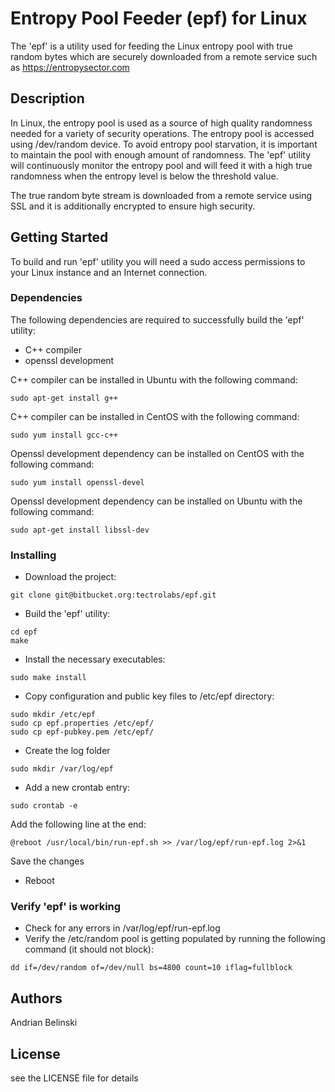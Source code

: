 # Entropy Pool Feeder (epf) for Linux

The 'epf' is a utility used for feeding the Linux entropy pool with true random bytes which are securely downloaded from a remote service such as https://entropysector.com 

## Description

In Linux, the entropy pool is used as a source of high quality randomness needed for a variety of security operations. 
The entropy pool is accessed using /dev/random device. To avoid entropy pool starvation, it is important to maintain the pool with enough amount of randomness. The 'epf' utility will continuously monitor the entropy pool and will feed it with a high true randomness when the entropy level is below the threshold value.

The true random byte stream is downloaded from a remote service using SSL and it is additionally encrypted to ensure high security. 

## Getting Started

To build and run 'epf' utility you will need a sudo access permissions to your Linux instance and an Internet connection.

### Dependencies

The following dependencies are required to successfully build the 'epf' utility: 

* C++ compiler
* openssl development

C++ compiler can be installed in Ubuntu with the following command:
```
sudo apt-get install g++
```
C++ compiler can be installed in CentOS with the following command:
```
sudo yum install gcc-c++
```
Openssl development dependency can be installed on CentOS with the following command:
```
sudo yum install openssl-devel
```
Openssl development dependency can be installed on Ubuntu with the following command:
```
sudo apt-get install libssl-dev
```
### Installing

* Download the project:
```
git clone git@bitbucket.org:tectrolabs/epf.git
```
* Build the 'epf' utility:
```
cd epf
make 
```
* Install the necessary executables:
```
sudo make install
```
* Copy configuration and public key files to /etc/epf directory:
```
sudo mkdir /etc/epf
sudo cp epf.properties /etc/epf/
sudo cp epf-pubkey.pem /etc/epf/
```
* Create the log folder
```
sudo mkdir /var/log/epf
```
* Add a new crontab entry:
```
sudo crontab -e
```
Add the following line at the end:
```
@reboot /usr/local/bin/run-epf.sh >> /var/log/epf/run-epf.log 2>&1
```
Save the changes
* Reboot 

### Verify 'epf' is working

* Check for any errors in /var/log/epf/run-epf.log 
* Verify the /etc/random pool is getting populated by running the following command (it should not block):
```
dd if=/dev/random of=/dev/null bs=4800 count=10 iflag=fullblock
```

## Authors

Andrian Belinski  

## License

see the LICENSE file for details
